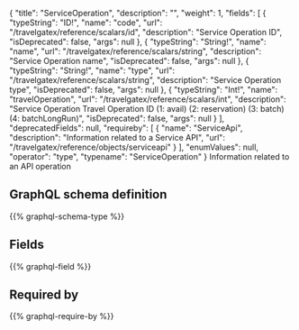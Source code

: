 {
  "title": "ServiceOperation",
  "description": "",
  "weight": 1,
  "fields": [
    {
      "typeString": "ID!",
      "name": "code",
      "url": "/travelgatex/reference/scalars/id",
      "description": "Service Operation ID",
      "isDeprecated": false,
      "args": null
    },
    {
      "typeString": "String!",
      "name": "name",
      "url": "/travelgatex/reference/scalars/string",
      "description": "Service Operation name",
      "isDeprecated": false,
      "args": null
    },
    {
      "typeString": "String!",
      "name": "type",
      "url": "/travelgatex/reference/scalars/string",
      "description": "Service Operation type",
      "isDeprecated": false,
      "args": null
    },
    {
      "typeString": "Int!",
      "name": "travelOperation",
      "url": "/travelgatex/reference/scalars/int",
      "description": "Service Operation Travel Operation ID (1: avail) (2: reservation) (3: batch) (4: batchLongRun)",
      "isDeprecated": false,
      "args": null
    }
  ],
  "deprecatedFields": null,
  "requireby": [
    {
      "name": "ServiceApi",
      "description": "Information related to a Service API",
      "url": "/travelgatex/reference/objects/serviceapi"
    }
  ],
  "enumValues": null,
  "operator": "type",
  "typename": "ServiceOperation"
}
Information related to an API operation
## GraphQL schema definition

{{% graphql-schema-type %}}

## Fields

{{% graphql-field %}}

## Required by

{{% graphql-require-by %}}
